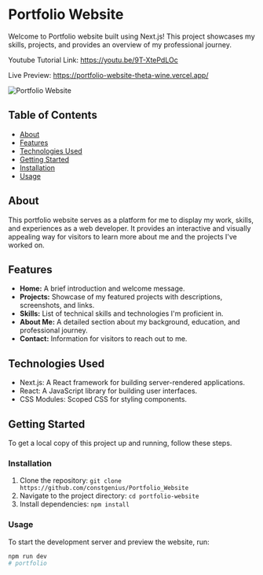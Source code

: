 # Portfolio Website
Welcome to Portfolio website built using Next.js! This project showcases my skills, projects, and provides an overview of my professional journey.

Youtube Tutorial Link: https://youtu.be/9T-XtePdLOc

Live Preview: https://portfolio-website-theta-wine.vercel.app/ 

![Portfolio Website](public/images/Portfolio.png)

## Table of Contents

- [About](#about)
- [Features](#features)
- [Technologies Used](#technologies-used)
- [Getting Started](#getting-started)
- [Installation](#installation)
- [Usage](#usage)

## About

This portfolio website serves as a platform for me to display my work, skills, and experiences as a web developer. It provides an interactive and visually appealing way for visitors to learn more about me and the projects I've worked on.

## Features

- **Home:** A brief introduction and welcome message.
- **Projects:** Showcase of my featured projects with descriptions, screenshots, and links.
- **Skills:** List of technical skills and technologies I'm proficient in.
- **About Me:** A detailed section about my background, education, and professional journey.
- **Contact:** Information for visitors to reach out to me.

## Technologies Used

- Next.js: A React framework for building server-rendered applications.
- React: A JavaScript library for building user interfaces.
- CSS Modules: Scoped CSS for styling components.

## Getting Started

To get a local copy of this project up and running, follow these steps.

### Installation

1. Clone the repository: `git clone https://github.com/constgenius/Portfolio_Website`
2. Navigate to the project directory: `cd portfolio-website`
3. Install dependencies: `npm install`

### Usage

To start the development server and preview the website, run:

```bash
npm run dev
#   p o r t f o l i o  
 